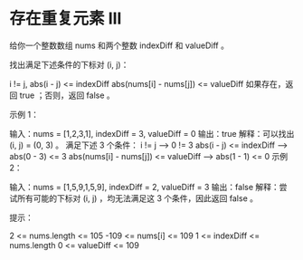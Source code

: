 # 存在重复元素 III

给你一个整数数组 nums 和两个整数 indexDiff 和 valueDiff 。

找出满足下述条件的下标对 (i, j)：

i != j,
abs(i - j) <= indexDiff
abs(nums[i] - nums[j]) <= valueDiff
如果存在，返回 true ；否则，返回 false 。

示例 1：

输入：nums = [1,2,3,1], indexDiff = 3, valueDiff = 0
输出：true
解释：可以找出 (i, j) = (0, 3) 。
满足下述 3 个条件：
i != j --> 0 != 3
abs(i - j) <= indexDiff --> abs(0 - 3) <= 3
abs(nums[i] - nums[j]) <= valueDiff --> abs(1 - 1) <= 0
示例 2：

输入：nums = [1,5,9,1,5,9], indexDiff = 2, valueDiff = 3
输出：false
解释：尝试所有可能的下标对 (i, j) ，均无法满足这 3 个条件，因此返回 false 。

提示：

2 <= nums.length <= 105
-109 <= nums[i] <= 109
1 <= indexDiff <= nums.length
0 <= valueDiff <= 109
